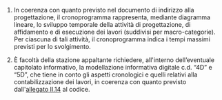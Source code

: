1. In coerenza con quanto previsto nel documento di indirizzo alla progettazione, il cronoprogramma rappresenta, mediante diagramma lineare, lo sviluppo temporale della attività di progettazione, di affidamento e di esecuzione dei lavori (suddivisi per macro-categorie). Per ciascuna di tali attività, il cronoprogramma indica i tempi massimi previsti per lo svolgimento.

2. È facoltà della stazione appaltante richiedere, all'interno dell’eventuale capitolato informativo, la modellazione informativa digitale c.d. “4D” e “5D”, che tiene in conto gli aspetti cronologici e quelli relativi alla contabilizzazione dei lavori, in coerenza con quanto previsto dall'[allegato II.14](/index.html?section=attachment-2-14&version=1) al codice. 